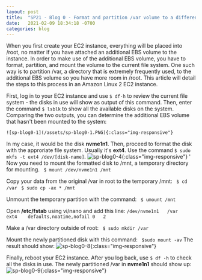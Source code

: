 ```yaml
---
layout: post 
title:  "SP21 - Blog 0 - Format and partition /var volume to a different disk on AWS Linux 2 instance"
date:   2021-02-09 18:34:18 -0700
categories: blog
---
```


When you first create your EC2 instance, everything will be placed into /root, no matter if you have attached an additional EBS volume to the instance. In order to make use of the additional EBS volume, you have to format, partition, and mount the volume to the current file system. One such way is to partition /var, a directory that is extremely frequently used, to the additional EBS volume so you have more room in /root. This article will detail the steps to this process in an Amazon Linux 2 EC2 instance.

First, log in to your EC2 instance and use `$ df-h` to review the current file system - the disks in use will show as output of this command. Then, enter the command `$ lsblk` to show all the available disks on the system. Comparing the two outputs, you can determine the additional EBS volume that hasn't been mounted to the system: 

    ![sp-blog0-1](/assets/sp-blog0-1.PNG){:class="img-responsive"}

In my case, it would be the disk **nvme1n1**. 
Then, proceed to format the disk with the approriate file system. Usually it's **ext4**. Use the command `$ sudo mkfs -t ext4 /dev/[disk-name]`.
    ![sp-blog0-4](/assets/sp-blog0-4.PNG){:class="img-responsive"}
'
Now you need to mount the formatted disk to /mnt, a temporary directory for mounting. 
` $ mount /dev/nvme1n1 /mnt`

Copy your data from the original /var in root to the temporary /mnt:
` $ cd /var`
` $ sudo cp -ax * /mnt`

Unmount the temporary partition with the command:
` $ umount /mnt`

Open **/etc/fstab** using vi/nano and add this line:
`/dev/nvme1n1   /var       ext4    defaults,noatime,nofail 0   2`

Make a /var directory outside of root:
` $ sudo mkdir /var`

Mount the newly partitioned disk with this command:
` $sudo mount -av`
The result should show:
    ![sp-blog0-8](/assets/sp-blog0-8.PNG){:class="img-responsive"}

Finally, reboot your EC2 instance. After you log back, use `$ df -h` to check all the disks in use. The newly partitioned /var in **nvme1n1** should show up:
    ![sp-blog0-9](/assets/sp-blog0-9.PNG){:class="img-responsive"}

